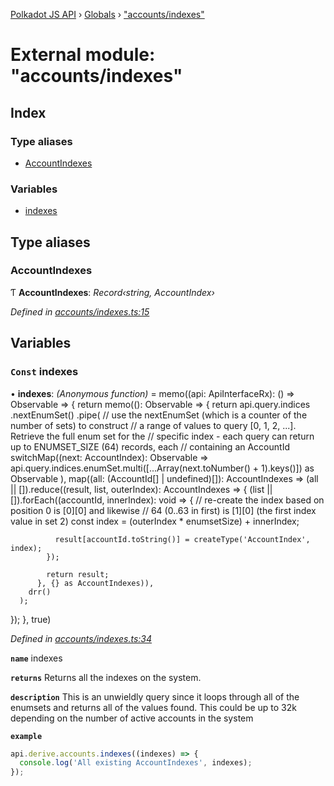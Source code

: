 [Polkadot JS API](../README.md) › [Globals](../globals.md) › ["accounts/indexes"](_accounts_indexes_.md)

# External module: "accounts/indexes"

## Index

### Type aliases

* [AccountIndexes](_accounts_indexes_.md#accountindexes)

### Variables

* [indexes](_accounts_indexes_.md#const-indexes)

## Type aliases

###  AccountIndexes

Ƭ **AccountIndexes**: *Record‹string, AccountIndex›*

*Defined in [accounts/indexes.ts:15](https://github.com/polkadot-js/api/blob/8d3cb72189/packages/api-derive/src/accounts/indexes.ts#L15)*

## Variables

### `Const` indexes

• **indexes**: *(Anonymous function)* =  memo((api: ApiInterfaceRx): () => Observable<AccountIndexes> => {
  return memo((): Observable<AccountIndexes> => {
    return api.query.indices
      .nextEnumSet<AccountIndex>()
      .pipe(
        // use the nextEnumSet (which is a counter of the number of sets) to construct
        // a range of values to query [0, 1, 2, ...]. Retrieve the full enum set for the
        // specific index - each query can return up to ENUMSET_SIZE (64) records, each
        // containing an AccountId
        switchMap((next: AccountIndex): Observable<any> =>
          api.query.indices.enumSet.multi([...Array(next.toNumber() + 1).keys()]) as Observable<any>
        ),
        map((all: (AccountId[] | undefined)[]): AccountIndexes =>
          (all || []).reduce((result, list, outerIndex): AccountIndexes => {
            (list || []).forEach((accountId, innerIndex): void => {
              // re-create the index based on position 0 is [0][0] and likewise
              // 64 (0..63 in first) is [1][0] (the first index value in set 2)
              const index = (outerIndex * enumsetSize) + innerIndex;

              result[accountId.toString()] = createType('AccountIndex', index);
            });

            return result;
          }, {} as AccountIndexes)),
        drr()
      );
  });
}, true)

*Defined in [accounts/indexes.ts:34](https://github.com/polkadot-js/api/blob/8d3cb72189/packages/api-derive/src/accounts/indexes.ts#L34)*

**`name`** indexes

**`returns`** Returns all the indexes on the system.

**`description`** This is an unwieldly query since it loops through
all of the enumsets and returns all of the values found. This could be up to 32k depending
on the number of active accounts in the system

**`example`** 
<BR>

```javascript
api.derive.accounts.indexes((indexes) => {
  console.log('All existing AccountIndexes', indexes);
});
```
